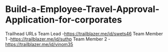 # Build-a-Employee-Travel-Approval-Application-for-corporates

Trailhead URLs
Team Lead     -https://trailblazer.me/id/swets46
Team Member 1 -https://trailblazer.me/id/suthp
Team Member 2 -https://trailblazer.me/id/vinom35
